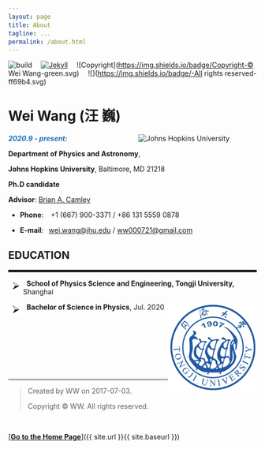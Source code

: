 ```yaml
---
layout: page
title: About
tagline: ...
permalink: /about.html
---
```


![build](https://img.shields.io/badge/build-succeeded-brightgreen.svg) &emsp;[![Jekyll](https://img.shields.io/badge/Jekyll-3.8+-blue.svg)](https://jekyllrb.com) &emsp;![Copyright](https://img.shields.io/badge/Copyright-© Wei Wang-green.svg) &emsp;![](https://img.shields.io/badge/-All rights reserved-ff69b4.svg)


# **Wei Wang** <b>(<font face="kai">汪 巍</font>)</b>
[<img src='./images/jhu_logo.png' alt="Johns Hopkins University" title="Johns Hopkins University" style='float:right; width:240px;'/>](https://www.jhu.edu)
<font color="#1c6eb4"><i><b>2020.9 - present:</b></i></font>

**Department of Physics and Astronomy**,

**Johns Hopkins University**, Baltimore, MD 21218

**Ph.D candidate**

**Advisor**: [Brian A. Camley](https://bcamley.github.io)

<!-- * **Hometown**: &ensp;Huangshan City, Anhui Province, 245400, P. R. China. -->

* **Phone**: &ensp; +1 (667) 900-3371 / +86 131 5559 0878

* **E-mail**: &ensp;[wei.wang@jhu.edu](mailto:wei.wang@jhu.edu) / [ww000721@gmail.com](mailto:ww000721@gmail.com)&ensp;

## **EDUCATION**

<hr style="height:5px;" />

<img src='https://raw.githubusercontent.com/NoNo721/Pictures/master/arrow.png' alt="Wei Wang's Photo" title="right arrow" style='float:left; width:30px;height:10 px'/>&ensp;**School of Physics Science and Engineering, Tongji University,** Shanghai

[<img src='https://raw.githubusercontent.com/NoNo721/Pictures/master/tongjilogo.jpeg' alt="Tongji University" title="Tongji University" style='float:right; width:180px;'/>](http://www.tongji.edu.cn)

<img src='https://raw.githubusercontent.com/NoNo721/Pictures/master/arrow.png' alt="Wei Wang's Photo" title="right arrow" style='float:left; width:30px;height:10 px'/>&ensp;**Bachelor of Science in Physics**, Jul. 2020

<!--<img src='https://raw.githubusercontent.com/NoNo721/Pictures/master/arrow.png' alt="Wei Wang's Photo" title="right arrow" style='float:left; width:30px;height:10 px'/>&ensp;**Outstanding Graduate of Shanghai City**  (*summa cum laude*)-->

&emsp;

&emsp;

&emsp;

&ensp;
<hr>

>	Created by WW on 2017-07-03.
>
>	Copyright © WW. All rights reserved.




&ensp;

[<b><u>Go to the Home Page</u></b>]({{ site.url }}{{ site.baseurl }})

&ensp;